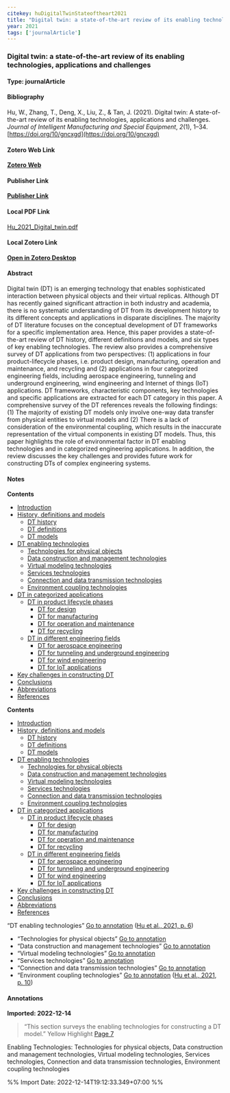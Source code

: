 ```yaml
---
citekey: huDigitalTwinStateoftheart2021  
title: "Digital twin: a state-of-the-art review of its enabling technologies, applications and challenges"
year: 2021
tags: ['journalArticle']
---
```


### Digital twin: a state-of-the-art review of its enabling technologies, applications and challenges  

#### Type: journalArticle

#### Bibliography
  
Hu, W., Zhang, T., Deng, X., Liu, Z., & Tan, J. (2021). Digital twin: A state-of-the-art review of its enabling technologies, applications and challenges. _Journal of Intelligent Manufacturing and Special Equipment_, _2_(1), 1–34. [https://doi.org/10/gncxgd](https://doi.org/10/gncxgd)  
  

#### Zotero Web Link
[**Zotero Web**](http://zotero.org/users/242940/items/8VSME4TJ)  

#### Publisher Link
[**Publisher Link**]()  

#### Local PDF Link
[Hu_2021_Digital_twin.pdf](file:///C:/Users/User/Zotero/storage/Z26DRJCA/Hu_2021_Digital_twin.pdf)  

#### Local Zotero Link
[**Open in Zotero Desktop**](zotero://select/library/items/8VSME4TJ)  

#### Abstract

Digital twin (DT) is an emerging technology that enables sophisticated interaction between physical objects and their virtual replicas. Although DT has recently gained significant attraction in both industry and academia, there is no systematic understanding of DT from its development history to its different concepts and applications in disparate disciplines. The majority of DT literature focuses on the conceptual development of DT frameworks for a specific implementation area. Hence, this paper provides a state-of-the-art review of DT history, different definitions and models, and six types of key enabling technologies. The review also provides a comprehensive survey of DT applications from two perspectives: (1) applications in four product-lifecycle phases, i.e. product design, manufacturing, operation and maintenance, and recycling and (2) applications in four categorized engineering fields, including aerospace engineering, tunneling and underground engineering, wind engineering and Internet of things (IoT) applications. DT frameworks, characteristic components, key technologies and specific applications are extracted for each DT category in this paper. A comprehensive survey of the DT references reveals the following findings: (1) The majority of existing DT models only involve one-way data transfer from physical entities to virtual models and (2) There is a lack of consideration of the environmental coupling, which results in the inaccurate representation of the virtual components in existing DT models. Thus, this paper highlights the role of environmental factor in DT enabling technologies and in categorized engineering applications. In addition, the review discusses the key challenges and provides future work for constructing DTs of complex engineering systems.


#### Notes
  
**Contents**

-   [Introduction](zotero://open-pdf/0_XY8FIPGH/2)
-   [History, definitions and models](zotero://open-pdf/0_XY8FIPGH/3)
    -   [DT history](zotero://open-pdf/0_XY8FIPGH/3)
    -   [DT definitions](zotero://open-pdf/0_XY8FIPGH/4)
    -   [DT models](zotero://open-pdf/0_XY8FIPGH/5)
-   [DT enabling technologies](zotero://open-pdf/0_XY8FIPGH/6)
    -   [Technologies for physical objects](zotero://open-pdf/0_XY8FIPGH/7)
    -   [Data construction and management technologies](zotero://open-pdf/0_XY8FIPGH/7)
    -   [Virtual modeling technologies](zotero://open-pdf/0_XY8FIPGH/8)
    -   [Services technologies](zotero://open-pdf/0_XY8FIPGH/9)
    -   [Connection and data transmission technologies](zotero://open-pdf/0_XY8FIPGH/9)
    -   [Environment coupling technologies](zotero://open-pdf/0_XY8FIPGH/10)
-   [DT in categorized applications](zotero://open-pdf/0_XY8FIPGH/10)
    -   [DT in product lifecycle phases](zotero://open-pdf/0_XY8FIPGH/10)
        -   [DT for design](zotero://open-pdf/0_XY8FIPGH/10)
        -   [DT for manufacturing](zotero://open-pdf/0_XY8FIPGH/11)
        -   [DT for operation and maintenance](zotero://open-pdf/0_XY8FIPGH/16)
        -   [DT for recycling](zotero://open-pdf/0_XY8FIPGH/17)
    -   [DT in different engineering fields](zotero://open-pdf/0_XY8FIPGH/17)
        -   [DT for aerospace engineering](zotero://open-pdf/0_XY8FIPGH/17)
        -   [DT for tunneling and underground engineering](zotero://open-pdf/0_XY8FIPGH/19)
        -   [DT for wind engineering](zotero://open-pdf/0_XY8FIPGH/21)
        -   [DT for IoT applications](zotero://open-pdf/0_XY8FIPGH/23)
-   [Key challenges in constructing DT](zotero://open-pdf/0_XY8FIPGH/25)
-   [Conclusions](zotero://open-pdf/0_XY8FIPGH/26)
-   [Abbreviations](zotero://open-pdf/0_XY8FIPGH/27)
-   [References](zotero://open-pdf/0_XY8FIPGH/29)

**Contents**

-   [Introduction](zotero://open-pdf/0_E9VEWQKU/2)
-   [History, definitions and models](zotero://open-pdf/0_E9VEWQKU/3)
    -   [DT history](zotero://open-pdf/0_E9VEWQKU/3)
    -   [DT definitions](zotero://open-pdf/0_E9VEWQKU/4)
    -   [DT models](zotero://open-pdf/0_E9VEWQKU/5)
-   [DT enabling technologies](zotero://open-pdf/0_E9VEWQKU/6)
    -   [Technologies for physical objects](zotero://open-pdf/0_E9VEWQKU/7)
    -   [Data construction and management technologies](zotero://open-pdf/0_E9VEWQKU/7)
    -   [Virtual modeling technologies](zotero://open-pdf/0_E9VEWQKU/8)
    -   [Services technologies](zotero://open-pdf/0_E9VEWQKU/9)
    -   [Connection and data transmission technologies](zotero://open-pdf/0_E9VEWQKU/9)
    -   [Environment coupling technologies](zotero://open-pdf/0_E9VEWQKU/10)
-   [DT in categorized applications](zotero://open-pdf/0_E9VEWQKU/10)
    -   [DT in product lifecycle phases](zotero://open-pdf/0_E9VEWQKU/10)
        -   [DT for design](zotero://open-pdf/0_E9VEWQKU/10)
        -   [DT for manufacturing](zotero://open-pdf/0_E9VEWQKU/11)
        -   [DT for operation and maintenance](zotero://open-pdf/0_E9VEWQKU/16)
        -   [DT for recycling](zotero://open-pdf/0_E9VEWQKU/17)
    -   [DT in different engineering fields](zotero://open-pdf/0_E9VEWQKU/17)
        -   [DT for aerospace engineering](zotero://open-pdf/0_E9VEWQKU/17)
        -   [DT for tunneling and underground engineering](zotero://open-pdf/0_E9VEWQKU/19)
        -   [DT for wind engineering](zotero://open-pdf/0_E9VEWQKU/21)
        -   [DT for IoT applications](zotero://open-pdf/0_E9VEWQKU/23)
-   [Key challenges in constructing DT](zotero://open-pdf/0_E9VEWQKU/25)
-   [Conclusions](zotero://open-pdf/0_E9VEWQKU/26)
-   [Abbreviations](zotero://open-pdf/0_E9VEWQKU/27)
-   [References](zotero://open-pdf/0_E9VEWQKU/29)

“DT enabling technologies” [Go to annotation](zotero://open-pdf/library/items/Z26DRJCA?page=6&annotation=undefined) ([Hu et al., 2021, p. 6](zotero://select/library/items/8VSME4TJ))

-   “Technologies for physical objects” [Go to annotation](zotero://open-pdf/library/items/Z26DRJCA?page=7&annotation=undefined)
-   “Data construction and management technologies” [Go to annotation](zotero://open-pdf/library/items/Z26DRJCA?page=7&annotation=undefined)
-   “Virtual modeling technologies” [Go to annotation](zotero://open-pdf/library/items/Z26DRJCA?page=8&annotation=undefined)
-   “Services technologies” [Go to annotation](zotero://open-pdf/library/items/Z26DRJCA?page=9&annotation=undefined)
-   “Connection and data transmission technologies” [Go to annotation](zotero://open-pdf/library/items/Z26DRJCA?page=9&annotation=undefined)
-   “Environment coupling technologies” [Go to annotation](zotero://open-pdf/library/items/Z26DRJCA?page=10&annotation=undefined) ([Hu et al., 2021, p. 10](zotero://select/library/items/8VSME4TJ))


#### Annotations
  
**Imported: 2022-12-14**

> “This section surveys the enabling technologies for constructing a DT model.” Yellow Highlight [Page 7](zotero://open-pdf/library/items/Z26DRJCA?page=7)

Enabling Technologies: Technologies for physical objects, Data construction and management technologies, Virtual modeling technologies, Services technologies, Connection and data transmission technologies, Environment coupling technologies


%% Import Date: 2022-12-14T19:12:33.349+07:00 %%
